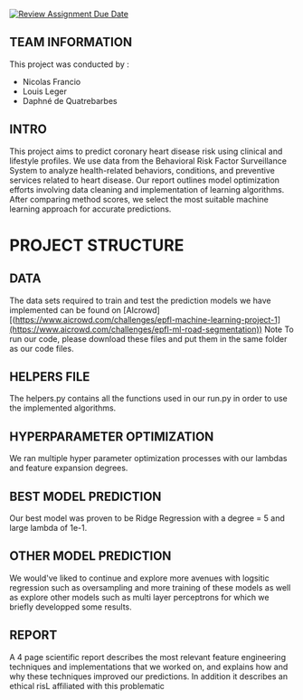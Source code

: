 [![Review Assignment Due Date](https://classroom.github.com/assets/deadline-readme-button-24ddc0f5d75046c5622901739e7c5dd533143b0c8e959d652212380cedb1ea36.svg)](https://classroom.github.com/a/U9FTc9i_)


## TEAM INFORMATION
This project was conducted by : 
- Nicolas Francio
- Louis Leger
- Daphné de Quatrebarbes

## INTRO
This project aims to predict coronary heart disease risk using clinical and lifestyle profiles. We use data from the Behavioral Risk Factor Surveillance System to analyze health-related behaviors, conditions, and preventive services related to heart disease. Our report outlines model optimization efforts involving data cleaning and implementation of learning algorithms. After comparing method scores, we select the most suitable machine learning approach for accurate predictions.

# PROJECT STRUCTURE 

## DATA 
The data sets required to train and test the prediction models we have implemented can be found on [AIcrowd][(https://www.aicrowd.com/challenges/epfl-machine-learning-project-1](https://www.aicrowd.com/challenges/epfl-ml-road-segmentation))
Note To run our code, please download these files and put them in the same folder as our code files.

## HELPERS FILE 
The helpers.py contains all the functions used in our run.py in order to use the implemented algorithms.

## HYPERPARAMETER OPTIMIZATION 

We ran multiple hyper parameter optimization processes with our lambdas and feature expansion degrees.

## BEST MODEL PREDICTION 

Our best model was proven to be Ridge Regression with a degree = 5 and large lambda of 1e-1. 

## OTHER MODEL PREDICTION 

We would've liked to continue and explore more avenues with logsitic regression such as oversampling and more training of these models as well as explore other models such as multi layer perceptrons for which we briefly developped some results.

## REPORT
A 4 page scientific report describes the most relevant feature engineering techniques and implementations that we worked on, and explains how and why these techniques improved our predictions. In addition it describes an ethical risL affiliated with this problematic
